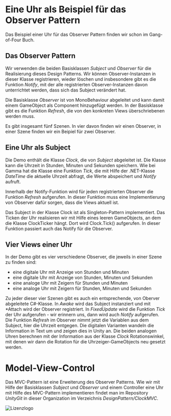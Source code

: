 # Eine Uhr als Beispiel für das Observer Pattern

Das Beispiel einer Uhr für das Observer Pattern finden wir schon im Gang-of-Four Buch.


## Das Observer Pattern
Wir verwenden die beiden Basisklassen *Subject* und *Observer* für die Realisierung
dieses Design Patterns.  Wir können Observer-Instanzen in dieser Klasse registrieren,
wieder löschen und insbesondere gibt es die Funktion *Notify*, mit der
alle registrierten Observer-Instanzen davon unterrichtet werden, dass sich das Subject
verändert hat.

Die Basisklasse *Observer* ist von MonoBehaviour abgeleitet und kann damit einem GameObject
als Component hinzugefügt werden. In der Basisklasse gibt es die Funktion *Refresh*, 
die von den konkreten Views überschriebenen werden muss.

Es gibt insgesamt fünf Szenen. In vier davon finden wir einen Observer, in einer Szene finden wir ein Beipiel für zwei Observer.

## Eine Uhr als Subject
Die Demo enthält die Klasse *Clock*, die von *Subject* abgeleitet ist. Die Klasse
kann die Uhrzeit in Stunden, Minuten und Sekunden speichern. Wie bei Gamma hat die Klasse
eine Funktion *Tick*, die mit Hilfe der .NET-Klasse *DateTime* die aktuelle Uhrzeit abfragt,
die Werte abspeichert und *Notify* aufruft.

Innerhalb der Notify-Funktion wird für jeden registrierten Observer die Funktion *Refresh*
aufgerufen. In dieser Funktion muss eine Implementierung von Observer dafür sorgen, dass die Views
aktuell ist.

Das Subject in der Klasse Clock ist als Singleton-Pattern implementiert. Das Ticken der Uhr realisieren wir mit Hilfe eines leeren GameObjects, an dem die Klasse ClockTicker hängt. Dort wird Clock.Tick() aufgerufen. In dieser Funktion passiert auch das Notify für die Observer. 

## Vier Views einer Uhr
In der Demo gibt es vier verschiedene Observer, die jeweils in einer Szene zu finden sind:
- eine digitale Uhr mit Anzeige von Stunden und Minuten
- eine digitale Uhr mit Anzeige von Stunden, Minuten und Sekunden
- eine analoge Uhr mit Zeigern für Stunden und Minuten
- eine analoge Uhr mit Zeigern für Stunden, Minuten und Sekunden

Zu jeder dieser vier Szenen gibt es auch ein entsprechende, von Oberver abgeleitete C#-Klasse.
In *Awake* wird das Subject instanziert und mit *Attach wird der Observer registriert.
In *FixedUpdate* wird die Funktion *Tick* der Uhr aufgerufen - wir erinnern uns, dann
wird auch *Notify* aufgerufen. Die Funktion *Refresh* im Observer nimmt jetzt die Variablen
aus dem Subject, hier die Uhrzeit entgegen. Die digitalen Varianten wandeln die Information
in Text um und zeigen dies in Unity an. Die beiden analogen Uhren berechnen mit der Information
aus der Klasse *Clock* Rotationswinkel, mit denen wir dann die Rotation für die Uhrzeiger-GameObjects
neu gesetzt werden.

# Model-View-Control
Das MVC-Pattern ist eine Erweiterung des Observer Patterns. Wie wir mit Hilfe der Basisklassen
*Subject* und *Observer* und einem Controller eine Uhr mit Hilfe des MVC-Pattern implementieren 
findet man im Repository *UnityGit* in dieser Organization im Verzeichnis *DesignPattern/ClockMVC*.

![Lizenzlogo](https://licensebuttons.net/l/by-nc-sa/3.0/de/88x31.png)

